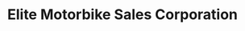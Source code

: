 ---
title: "Elite Motorbike Sales Corporation"
url: /bacarra/elite-motorbike-sales-corporation/
shop: motorcycle
---